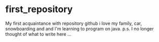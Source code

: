 # first_repository
My first acquaintance with repository github
i love my family, car, snowboarding and and I'm learning to program on java. p.s. 
I no longer thought of what to write here ...

